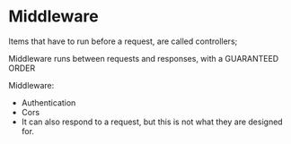 # Middleware

Items that have to run before a request, are called controllers;

Middleware runs between requests and responses, with a GUARANTEED ORDER

Middleware:

- Authentication
- Cors
- It can also respond to a request, but this is not what they are designed for.
